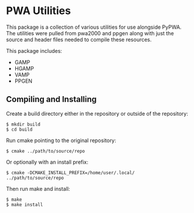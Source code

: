 PWA Utilities
=============

This package is a collection of various utilities for use alongside PyPWA.
The utilities were pulled from pwa2000 and ppgen along with just the source
and header files needed to compile these resources.

This package includes:
* GAMP
* HGAMP
* VAMP
* PPGEN


Compiling and Installing
------------------------

Create a build directory either in the repository or outside of the repository:
```
$ mkdir build
$ cd build
```

Run cmake pointing to the original repository:
```
$ cmake ../path/to/source/repo
```

Or optionally with an install prefix:
```
$ cmake -DCMAKE_INSTALL_PREFIX=/home/user/.local/ ../path/to/source/repo
```

Then run make and install:
```
$ make
$ make install
```
